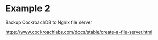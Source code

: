 # Example 2
Backup CockroachDB to Ngnix file server

https://www.cockroachlabs.com/docs/stable/create-a-file-server.html